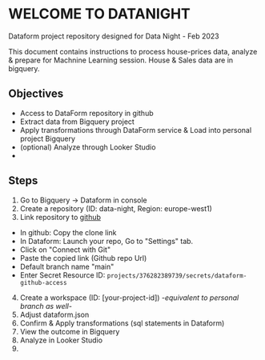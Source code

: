# WELCOME TO DATANIGHT
Dataform project repository designed for Data Night - Feb 2023

This document contains instructions to process house-prices data, analyze & prepare for Machnine Learning session.
House & Sales data are in bigquery. 
## Objectives
* Access to DataForm repository in github
* Extract data from Bigquery project
* Apply transformations through DataForm service & Load into personal project Bigquery
* (optional) Analyze through Looker Studio
* 
## Steps
1. Go to Bigquery -> Dataform in console
2. Create a repository (ID: data-night, Region: europe-west1)
3. Link repository to [github](https://github.com/devoteamgcloud/data-night-dataform)
* In github: Copy the clone link
* In Dataform: Launch your repo, Go to "Settings" tab.
* Click on "Connect with Git"
* Paste the copied link (Github repo Url)
* Default branch name "main"
* Enter Secret Resource ID: `projects/376282389739/secrets/dataform-github-access`
4. Create a workspace (ID: [your-project-id]) *-equivalent to personal branch as well-*
5. Adjust dataform.json
6. Confirm & Apply transformations  (sql statements in Dataform)
7. View the outcome in Bigquery
8. Analyze in Looker Studio
9. 


